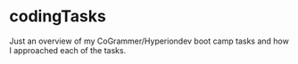 # codingTasks
Just an overview of my CoGrammer/Hyperiondev boot camp tasks and how I approached each of the tasks.
